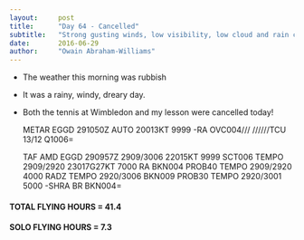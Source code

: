 ```yaml
---
layout:     post
title:      "Day 64 - Cancelled"
subtitle:   "Strong gusting winds, low visibility, low cloud and rain cancel yet another summer lesson"
date:       2016-06-29
author:     "Owain Abraham-Williams"
---
```


 * The weather this morning was rubbish
 * It was a rainy, windy, dreary day.
 * Both the tennis at Wimbledon and my lesson were cancelled today!

    METAR EGGD 291050Z AUTO 20013KT 9999 -RA OVC004/// //////TCU
               13/12 Q1006=

    TAF AMD EGGD 290957Z 2909/3006 22015KT 9999 SCT006
             TEMPO 2909/2920 23017G27KT 7000 RA BKN004
             PROB40 TEMPO 2909/2920 4000 RADZ
             TEMPO 2920/3006 BKN009
             PROB30 TEMPO 2920/3001 5000 -SHRA BR BKN004=

#### TOTAL FLYING HOURS = 41.4

#### SOLO FLYING HOURS = 7.3